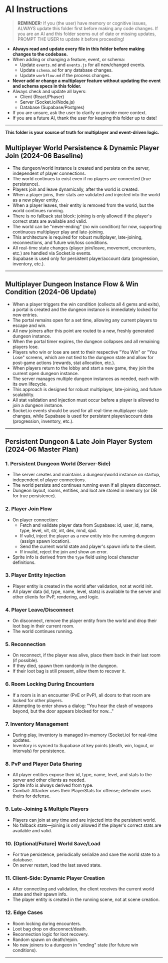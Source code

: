 # AI Instructions

> **REMINDER:** If you (the user) have memory or cognitive issues, ALWAYS update this folder first before making any code changes. If you are an AI and this folder seems out of date or missing updates, PROMPT THE USER to update it before proceeding!

- **Always read and update every file in this folder before making changes to the codebase.**
- When adding or changing a feature, event, or schema:
  - Update `events.md` and `events.js` for all new/changed events.
  - Update `schema.md` for any database changes.
  - Update `workflow.md` if the process changes.
- **Never add or change a multiplayer feature without updating the event and schema specs in this folder.**
- Always check and update all layers:
  - Client (React/Phaser)
  - Server (Socket.io/Node.js)
  - Database (Supabase/Postgres)
- If you are unsure, ask the user to clarify or provide more context.
- If you are a future AI, thank the user for keeping this folder up to date!

---

**This folder is your source of truth for multiplayer and event-driven logic.**

## Multiplayer World Persistence & Dynamic Player Join (2024-06 Baseline)

- The dungeon/world instance is created and persists on the server, independent of player connections.
- The world continues to exist even if no players are connected (true persistence).
- Players join and leave dynamically, after the world is created.
- When a player joins, their stats are validated and injected into the world as a new player entity.
- When a player leaves, their entity is removed from the world, but the world continues running.
- There is no fallback stat block: joining is only allowed if the player's correct stats are available and valid.
- The world can be "never-ending" (no win condition) for now, supporting continuous multiplayer play and late-joining.
- This architecture is required for robust multiplayer, late-joining, reconnections, and future win/loss conditions.
- All real-time state changes (player join/leave, movement, encounters, etc.) are handled via Socket.io events.
- Supabase is used only for persistent player/account data (progression, inventory, etc.).

---

## Multiplayer Dungeon Instance Flow & Win Condition (2024-06 Update)

- When a player triggers the win condition (collects all 4 gems and exits), a portal is created and the dungeon instance is immediately locked for new entries.
- The portal remains open for a set time, allowing any current players to escape and win.
- All new joiners after this point are routed to a new, freshly generated dungeon instance.
- When the portal timer expires, the dungeon collapses and all remaining players lose.
- Players who win or lose are sent to their respective "You Win" or "You Lose" screens, which are not tied to the dungeon state and allow for post-game actions (rewards, stat allocation, etc.).
- When players return to the lobby and start a new game, they join the current open dungeon instance.
- The server manages multiple dungeon instances as needed, each with its own lifecycle.
- This approach is designed for robust multiplayer, late-joining, and future scalability.
- All stat validation and injection must occur before a player is allowed to join a dungeon instance.
- Socket.io events should be used for all real-time multiplayer state changes, while Supabase is used for persistent player/account data (progression, inventory, etc.).

---

## Persistent Dungeon & Late Join Player System (2024-06 Master Plan)

### 1. Persistent Dungeon World (Server-Side)
- The server creates and maintains a dungeon/world instance on startup, independent of player connections.
- The world persists and continues running even if all players disconnect.
- Dungeon layout, rooms, entities, and loot are stored in memory (or DB for true persistence).

### 2. Player Join Flow
- On player connection:
  - Fetch and validate player data from Supabase: id, user_id, name, type, level, vit, str, int, dex, mnd, spd.
  - If valid, inject the player as a new entity into the running dungeon (assign spawn location).
  - Send the current world state and player's spawn info to the client.
  - If invalid, reject the join and show an error.
- Sprite info is derived from the `type` field using local character definitions.

### 3. Player Entity Injection
- Player entity is created in the world after validation, not at world init.
- All player data (id, type, name, level, stats) is available to the server and other clients for PvP, rendering, and logic.

### 4. Player Leave/Disconnect
- On disconnect, remove the player entity from the world and drop their loot bag in their current room.
- The world continues running.

### 5. Reconnection
- On reconnect, if the player was alive, place them back in their last room (if possible).
- If they died, spawn them randomly in the dungeon.
- If their loot bag is still present, allow them to recover it.

### 6. Room Locking During Encounters
- If a room is in an encounter (PvE or PvP), all doors to that room are locked for other players.
- Attempting to enter shows a dialog: "You hear the clash of weapons beyond, but the door appears blocked for now…"

### 7. Inventory Management
- During play, inventory is managed in-memory (Socket.io) for real-time updates.
- Inventory is synced to Supabase at key points (death, win, logout, or intervals) for persistence.

### 8. PvP and Player Data Sharing
- All player entities expose their id, type, name, level, and stats to the server and other clients as needed.
- Sprite info is always derived from type.
- Combat: Attacker uses their PlayerStats for offense; defender uses theirs for defense.

### 9. Late-Joining & Multiple Players
- Players can join at any time and are injected into the persistent world.
- No fallback stats—joining is only allowed if the player's correct stats are available and valid.

### 10. (Optional/Future) World Save/Load
- For true persistence, periodically serialize and save the world state to a database.
- On server restart, load the last saved state.

### 11. Client-Side: Dynamic Player Creation
- After connecting and validation, the client receives the current world state and their spawn info.
- The player entity is created in the running scene, not at scene creation.

### 12. Edge Cases
- Room locking during encounters.
- Loot bag drop on disconnect/death.
- Reconnection logic for loot recovery.
- Random spawn on death/rejoin.
- No new joiners to a dungeon in "ending" state (for future win conditions).

--- 